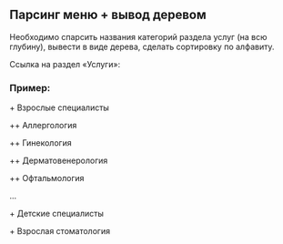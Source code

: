## Парсинг меню + вывод деревом

Необходимо спарсить названия категорий раздела услуг (на всю глубину), вывести в виде дерева, сделать сортировку по алфавиту.

Ссылка на раздел «Услуги»:

### Пример:

\+ Взрослые специалисты

++ Аллергология

++ Гинекология

++ Дерматовенерология

++ Офтальмология

...

\+ Детские специалисты

\+ Взрослая стоматология
